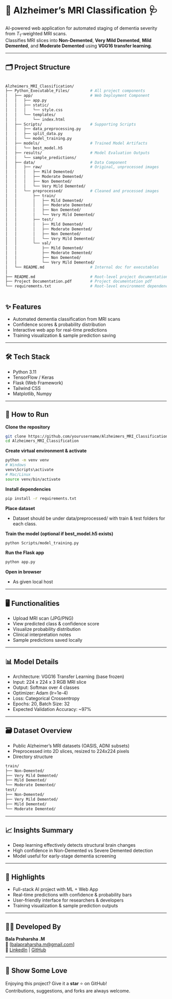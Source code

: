 # 🧠 Alzheimer’s MRI Classification 🩺

AI-powered web application for automated staging of dementia severity from $T_1$-weighted MRI scans.  
Classifies MRI slices into **Non-Demented**, **Very Mild Demented**, **Mild Demented**, and **Moderate Demented** using **VGG16 transfer learning**.

---

## 🗂️ Project Structure
```bash

Alzheimers_MRI_Classification/
├── Python_Executable_Files/         # All project components
│   ├── app/                         # Web Deployment Component
│   │   ├── app.py
│   │   ├── static/
│   │   │   └── style.css
│   │   └── templates/
│   │       └── index.html
│   ├── Scripts/                     # Supporting Scripts
│   │   ├── data_preprocessing.py
│   │   ├── split_data.py
│   │   └── model_training.py
│   ├── models/                      # Trained Model Artifacts
│   │   └── best_model.h5
│   ├── results/                     # Model Evaluation Outputs
│   │   └── sample_predictions/
│   ├── data/                        # Data Component
│   │   ├── raw/                     # Original, unprocessed images
│   │   │   ├── Mild Demented/
│   │   │   ├── Moderate Demented/
│   │   │   ├── Non Demented/
│   │   │   └── Very Mild Demented/
│   │   └── preprocessed/            # Cleaned and processed images
│   │       ├── train/
│   │       │   ├── Mild Demented/
│   │       │   ├── Moderate Demented/
│   │       │   ├── Non Demented/
│   │       │   └── Very Mild Demented/
│   │       ├── test/
│   │       │   ├── Mild Demented/
│   │       │   ├── Moderate Demented/
│   │       │   ├── Non Demented/
│   │       │   └── Very Mild Demented/
│   │       └── val/
│   │           ├── Mild Demented/
│   │           ├── Moderate Demented/
│   │           ├── Non Demented/
│   │           └── Very Mild Demented/
│   └── README.md                    # Internal doc for executables
│   
├── README.md                        # Root-level project documentation
├── Project Documentation.pdf        # Project documentation pdf
└── requirements.txt                 # Root-level environment dependencies



```

## ✨ Features
- Automated dementia classification from MRI scans  
- Confidence scores & probability distribution  
- Interactive web app for real-time predictions  
- Training visualization & sample prediction saving  

---

## 🛠️ Tech Stack
- Python 3.11  
- TensorFlow / Keras  
- Flask (Web Framework)  
- Tailwind CSS  
- Matplotlib, Numpy

---

## 🚀 How to Run

**Clone the repository**
```bash
git clone https://github.com/yourusername/Alzheimers_MRI_Classification.git
cd Alzheimers_MRI_Classification
```

**Create virtual environment & activate**
```bash
python -m venv venv
# Windows
venv\Scripts\activate
# Mac/Linux
source venv/bin/activate
```

**Install dependencies**
```bash
pip install -r requirements.txt
```

**Place dataset**
- Dataset should be under data/preprocessed/ with train & test folders for each class.


**Train the model (optional if best_model.h5 exists)**
```bash
python Scripts/model_training.py
```

**Run the Flask app**
```bash
python app.py
```

**Open in browser**
- As given local host


---

## 🖥️ Functionalities
- Upload MRI scan (JPG/PNG)
- View predicted class & confidence score
- Visualize probability distribution
- Clinical interpretation notes
- Sample predictions saved locally

---

## 📊 Model Details
- Architecture: VGG16 Transfer Learning (base frozen)
- Input: 224 x 224 x 3 RGB MRI slice
- Output: Softmax over 4 classes
- Optimizer: Adam (lr=1e-4)
- Loss: Categorical Crossentropy
- Epochs: 20, Batch Size: 32
- Expected Validation Accuracy: ~97%

---
## 🗃️ Dataset Overview
- Public Alzheimer’s MRI datasets (OASIS, ADNI subsets)
- Preprocessed into 2D slices, resized to 224x224 pixels
- Directory structure
```bash
train/
├── Non-Demented/
├── Very Mild Demented/
├── Mild Demented/
└── Moderate Demented/
test/
├── Non-Demented/
├── Very Mild Demented/
├── Mild Demented/
└── Moderate Demented/
```

---

## 📈 Insights Summary
- Deep learning effectively detects structural brain changes
- High confidence in Non-Demented vs Severe Demented detection
- Model useful for early-stage dementia screening

---

## 🌟 Highlights
- Full-stack AI project with ML + Web App
- Real-time predictions with confidence & probability bars
- User-friendly interface for researchers & developers
- Training visualization & sample prediction outputs

---

## 👨‍💻 Developed By

**Bala Praharsha .M**  
📧 [balapraharsha.m@gmail.com]  
🔗 [LinkedIn](https://linkedin.com/in/mannepalli-bala-praharsha) | [GitHub](https://github.com/balapraharsha)  

---

## 💖 Show Some Love
Enjoying this project? Give it a **star** ⭐ on GitHub!  
Contributions, suggestions, and forks are always welcome.

